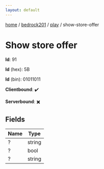 ```yaml
---
layout: default
---
```


[home](/)  /  [bedrock201](/protocol/bedrock201)  /  [play](/protocol/bedrock201/play)  /  show-store-offer

# Show store offer

**Id**: 91

**Id** (hex): 5B

**Id** (bin): 01011011

**Clientbound**: ✔️

**Serverbound**: ✖️

## Fields

Name | Type
---|---
? | string
? | bool
? | string
